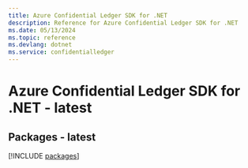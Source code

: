 ```yaml
---
title: Azure Confidential Ledger SDK for .NET
description: Reference for Azure Confidential Ledger SDK for .NET
ms.date: 05/13/2024
ms.topic: reference
ms.devlang: dotnet
ms.service: confidentialledger
---
```

# Azure Confidential Ledger SDK for .NET - latest
## Packages - latest
[!INCLUDE [packages](confidential-ledger-index.md)]